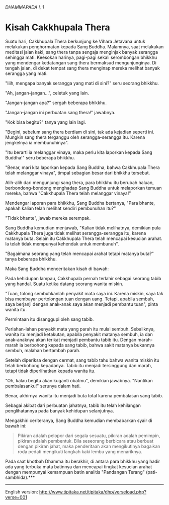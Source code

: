 ###### DHAMMAPADA I, 1
# Kisah Cakkhupala Thera


Suatu hari, Cakkhupala Thera berkunjung ke Vihara Jetavana untuk melakukan penghormatan kepada Sang Buddha. Malamnya, saat melakukan meditasi jalan kaki, sang thera tanpa sengaja menginjak banyak serangga sehingga mati. Keesokan harinya, pagi-pagi sekali serombongan bhikkhu yang mendengar kedatangan sang thera bermaksud mengunjunginya. Di tengah jalan, di dekat tempat sang thera menginap mereka melihat banyak serangga yang mati.

"Iiih, mengapa banyak serangga yang mati di sini?" seru seorang bhikkhu.

"Ah, jangan-jangan...", celetuk yang lain.

"Jangan-jangan apa?" sergah beberapa bhikkhu.

"Jangan-jangan ini perbuatan sang thera!" jawabnya.

"Kok bisa begitu?" tanya yang lain lagi.

"Begini, sebelum sang thera berdiam di sini, tak ada kejadian seperti ini. Mungkin sang thera terganggu oleh serangga-serangga itu. Karena jengkelnya ia membunuhinya".

"Itu berarti ia melanggar vinaya, maka perlu kita laporkan kepada Sang Buddha!" seru beberapa bhikkhu.

"Benar, mari kita laporkan kepada Sang Buddha, bahwa Cakkhupala Thera telah melanggar vinaya", timpal sebagian besar dari bhikkhu tersebut.

Alih-alih dari mengunjungi sang thera, para bhikkhu itu berubah haluan, berbondong-bondong menghadap Sang Buddha untuk melaporkan temuan mereka, bahwa "Cakkhupala Thera telah melanggar vinaya!"

Mendengar laporan para bhikkhu, Sang Buddha bertanya, "Para bhante, apakah kalian telah melihat sendiri pembunuhan itu?"

"Tidak bhante", jawab mereka serempak.

Sang Buddha kemudian menjawab, "Kalian tidak melihatnya, demikian pula Cakkhupala Thera juga tidak melihat serangga-serangga itu, karena matanya buta. Selain itu Cakkhupala Thera telah mencapai kesucian arahat. Ia telah tidak mempunyai kehendak untuk membunuh".

"Bagaimana seorang yang telah mencapai arahat tetapi matanya buta?" tanya beberapa bhikkhu.

Maka Sang Buddha menceritakan kisah di bawah:

Pada kehidupan lampau, Cakkhupala pernah terlahir sebagai seorang tabib yang handal. Suatu ketika datang seorang wanita miskin.

"Tuan, tolong sembuhkanlah penyakit mata saya ini. Karena miskin, saya tak bisa membayar pertolongan tuan dengan uang. Tetapi, apabila sembuh, saya berjanji dengan anak-anak saya akan menjadi pembantu tuan", pinta wanita itu.

Permintaan itu disanggupi oleh sang tabib.

Perlahan-lahan penyakit mata yang parah itu mulai sembuh. Sebaliknya, wanita itu menjadi ketakutan, apabila penyakit matanya sembuh, ia dan anak-anaknya akan terikat menjadi pembantu tabib itu. Dengan marah-marah ia berbohong kepada sang tabib, bahwa sakit matanya bukannya sembuh, malahan bertambah parah.

Setelah diperiksa dengan cermat, sang tabib tahu bahwa wanita miskin itu telah berbohong kepadanya. Tabib itu menjadi tersinggung dan marah, tetapi tidak diperlihatkan kepada wanita itu.

"Oh, kalau begitu akan kuganti obatmu", demikian jawabnya. "Nantikan pembalasanku!" serunya dalam hati.

Benar, akhirnya wanita itu menjadi buta total karena pembalasan sang tabib.

Sebagai akibat dari perbuatan jahatnya, tabib itu telah kehilangan penglihatannya pada banyak kehidupan selanjutnya.

Mengakhiri ceriteranya, Sang Buddha kemudian membabarkan syair di bawah ini:


> Pikiran adalah pelopor dari segala sesuatu, pikiran adalah pemimpin, pikiran adalah pembentuk. Bila seseorang berbicara atau berbuat dengan pikiran jahat, maka penderitaan akan mengikutinya bagaikan roda pedati mengikuti langkah kaki lembu yang menariknya.


Pada saat khotbah Dhamma itu berakhir, di antara para bhikkhu yang hadir ada yang terbuka mata batinnya dan mencapai tingkat kesucian arahat dengan mempunyai kemampuan batin analitis "Pandangan Terang" (pati-sambhida).***

***
English version: http://www.tipitaka.net/tipitaka/dhp/verseload.php?verse=001
